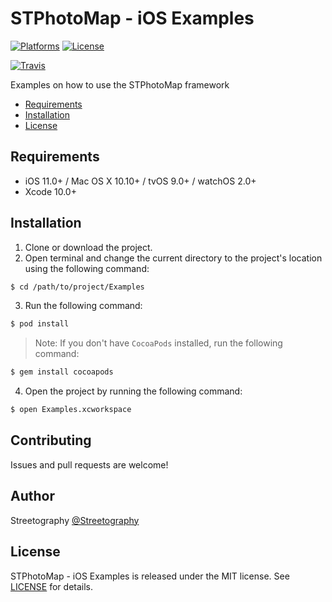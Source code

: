 # STPhotoMap - iOS Examples

[![Platforms](https://img.shields.io/cocoapods/p/STPhotoMap-iOS-Examples.svg)](https://cocoapods.org/pods/STPhotoMap-iOS-Examples)
[![License](https://img.shields.io/cocoapods/l/STPhotoMap-iOS-Examples.svg)](https://raw.githubusercontent.com/mikelanza/st-photo-map-ios-examples/master/LICENSE)

[![Travis](https://img.shields.io/travis/mikelanza/st-photo-map-ios-examples/master.svg)](https://travis-ci.org/mikelanza/st-photo-map-ios-examples/branches)

Examples on how to use the STPhotoMap framework

- [Requirements](#requirements)
- [Installation](#installation)
- [License](#license)

## Requirements

- iOS 11.0+ / Mac OS X 10.10+ / tvOS 9.0+ / watchOS 2.0+
- Xcode 10.0+

## Installation

1. Clone or download the project.
2. Open terminal and change the current directory to the project's location using the following command: 
```bash
$ cd /path/to/project/Examples
```
3. Run the following command:
```bash
$ pod install
```
> Note: If you don't have `CocoaPods` installed, run the following command:
```bash
$ gem install cocoapods
```
4. Open the project by running the following command:
```bash
$ open Examples.xcworkspace
```

## Contributing

Issues and pull requests are welcome!

## Author

Streetography [@Streetography](https://streetography.com/)

## License

STPhotoMap - iOS Examples is released under the MIT license. See [LICENSE](https://github.com/mikelanza/st-photo-map-ios-examples/blob/master/LICENSE) for details.
